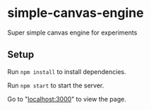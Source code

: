 # simple-canvas-engine
Super simple canvas engine for experiments

## Setup
Run `npm install` to install dependencies.

Run `npm start` to start the server.

Go to "[localhost:3000](http://localhost:3000/)" to view the page.

